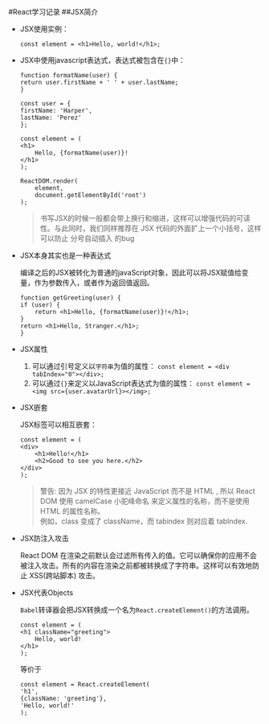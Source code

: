 #React学习记录
##JSX简介
* JSX使用实例：

    `const element = <h1>Hello, world!</h1>;`  
    
* JSX中使用javascript表达式，表达式被包含在`{}`中：

    ```
    function formatName(user) {
    return user.firstName + ' ' + user.lastName;
    }
    
    const user = {
    firstName: 'Harper',
    lastName: 'Perez'
    };
    
    const element = (
    <h1>
        Hello, {formatName(user)}!
    </h1>
    );
    
    ReactDOM.render(
        element,
        document.getElementById('root')
    );
    ```
    >书写JSX的时候一般都会带上换行和缩进，这样可以增强代码的可读性。与此同时，我们同样推荐在 JSX 代码的外面扩上一个小括号，这样可以防止 分号自动插入 的bug
* JSX本身其实也是一种表达式

    编译之后的JSX被转化为普通的javaScript对象，因此可以将JSX赋值给变量，作为参数传入，或者作为返回值返回。
    
    ```
    function getGreeting(user) {
    if (user) {
        return <h1>Hello, {formatName(user)}!</h1>;
    }
    return <h1>Hello, Stranger.</h1>;
    }
    ```
* JSX属性

    1. 可以通过引号定义以`字符串`为值的属性：
    `const element = <div tabIndex="0"></div>;`
    2. 可以通过`{}`来定义以JavaScript表达式为值的属性：
    `const element = <img src={user.avatarUrl}></img>;`
    
* JSX嵌套

    JSX标签可以相互嵌套：
    ```
    const element = (
    <div>
        <h1>Hello!</h1>
        <h2>Good to see you here.</h2>
    </div>
    );
    ```
    >警告:
    >因为 JSX 的特性更接近 JavaScript 而不是 HTML , 所以 React DOM 使用 camelCase 小驼峰命名 来定义属性的名称，而不是使用 HTML 的属性名称。<br>
    >例如，class 变成了 className，而 tabindex 则对应着 tabIndex.
* JSX防注入攻击

    React DOM 在渲染之前默认会过滤所有传入的值。它可以确保你的应用不会被注入攻击。所有的内容在渲染之前都被转换成了字符串。这样可以有效地防止 XSS(跨站脚本) 攻击。
    
* JSX代表Objects

    `Babel`转译器会把JSX转换成一个名为`React.createElement()`的方法调用。
    ```
    const element = (
    <h1 className="greeting">
        Hello, world!
    </h1>
    );
    ```
    等价于
    ```
    const element = React.createElement(
    'h1',
    {className: 'greeting'},
    'Hello, world!'
    );
    ```
